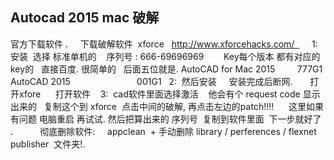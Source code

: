 
## Autocad 2015 mac 破解
官方下载软件 .     下载破解软件  xforce   http://www.xforcehacks.com/   
 
 
1:    安装  选择 标准单机的    序列号 : 666-69696969      
 
Key每个版本 都有对应的key的   直接百度. 很简单的   后面五位就是.
AutoCAD for Mac 2015         777G1
AutoCAD 2015                           001G1
 
2:  然后安装     安装完成后断网.       打开xfore      打开软件  
 
3:  cad软件里面选择激活    他会有个 request code 显示出来的  
 复制这个到 xforce  点击中间的破解, 再点击左边的patch!!!!      这里如果有问题 电脑重启 再试试.
然后把算出来的 序列号  复制到软件里面  下一步就好了 .
 
 
 
 
 
彻底删除软件:     appclean  + 手动删除 library / perferences / flexnet publisher  文件夹!.
 


